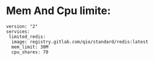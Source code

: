 # Mem And Cpu limite:
```
version: "2"
services:
 limited_redis:
  image: registry.gitlab.com/qio/standard/redis:latest
  mem_limit: 30M
  cpu_shares: 70
  ```
